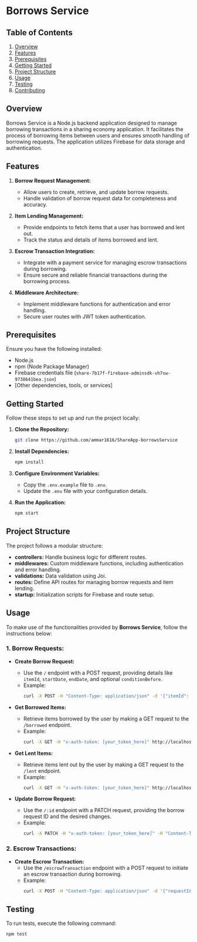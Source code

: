 # Borrows Service

## Table of Contents

1. [Overview](#overview)
2. [Features](#features)
3. [Prerequisites](#prerequisites)
4. [Getting Started](#getting-started)
5. [Project Structure](#project-structure)
6. [Usage](#usage)
7. [Testing](#testing)
8. [Contributing](#contributing)

## Overview

Borrows Service is a Node.js backend application designed to manage borrowing transactions in a sharing economy application. It facilitates the process of borrowing items between users and ensures smooth handling of borrowing requests. The application utilizes Firebase for data storage and authentication.

## Features

1. **Borrow Request Management:**
   - Allow users to create, retrieve, and update borrow requests.
   - Handle validation of borrow request data for completeness and accuracy.

2. **Item Lending Management:**
   - Provide endpoints to fetch items that a user has borrowed and lent out.
   - Track the status and details of items borrowed and lent.

3. **Escrow Transaction Integration:**
   - Integrate with a payment service for managing escrow transactions during borrowing.
   - Ensure secure and reliable financial transactions during the borrowing process.

4. **Middleware Architecture:**
   - Implement middleware functions for authentication and error handling.
   - Secure user routes with JWT token authentication.

## Prerequisites

Ensure you have the following installed:

- Node.js
- npm (Node Package Manager)
- Firebase credentials file (`share-7b17f-firebase-adminsdk-vh7sw-9738641bea.json`)
- [Other dependencies, tools, or services]

## Getting Started

Follow these steps to set up and run the project locally:

1. **Clone the Repository:**
   ```bash
   git clone https://github.com/ammar1616/ShareApp-borrowsService
   ```

2. **Install Dependencies:**
   ```bash
   npm install
   ```

3. **Configure Environment Variables:**
   - Copy the `.env.example` file to `.env`.
   - Update the `.env` file with your configuration details.

4. **Run the Application:**
   ```bash
   npm start
   ```

## Project Structure

The project follows a modular structure:

- **controllers:** Handle business logic for different routes.
- **middlewares:** Custom middleware functions, including authentication and error handling.
- **validations:** Data validation using Joi.
- **routes:** Define API routes for managing borrow requests and item lending.
- **startup:** Initialization scripts for Firebase and route setup.

## Usage

To make use of the functionalities provided by **Borrows Service**, follow the instructions below:

### 1. Borrow Requests:

- **Create Borrow Request:**
  - Use the `/` endpoint with a POST request, providing details like `itemId`, `startDate`, `endDate`, and optional `conditionBefore`.
  - Example:
    ```bash
    curl -X POST -H "Content-Type: application/json" -d '{"itemId": "123456", "startDate": "2024-03-15", "endDate": "2024-03-20", "conditionBefore": "Good condition"}' http://localhost:5000/borrow-service/
    ```

- **Get Borrowed Items:**
  - Retrieve items borrowed by the user by making a GET request to the `/borrowed` endpoint.
  - Example:
    ```bash
    curl -X GET -H "x-auth-token: [your_token_here]" http://localhost:5000/borrow-service/borrowed
    ```

- **Get Lent Items:**
  - Retrieve items lent out by the user by making a GET request to the `/lent` endpoint.
  - Example:
    ```bash
    curl -X GET -H "x-auth-token: [your_token_here]" http://localhost:5000/borrow-service/lent
    ```

- **Update Borrow Request:**
  - Use the `/:id` endpoint with a PATCH request, providing the borrow request ID and the desired changes.
  - Example:
    ```bash
    curl -X PATCH -H "x-auth-token: [your_token_here]" -H "Content-Type: application/json" -d '{"status": "active"}' http://localhost:5000/borrow-service/123456
    ```

### 2. Escrow Transactions:

- **Create Escrow Transaction:**
  - Use the `/escrowTransaction` endpoint with a POST request to initiate an escrow transaction during borrowing.
  - Example:
    ```bash
    curl -X POST -H "Content-Type: application/json" -d '{"requestId": "123456", "lenderId": "user1", "borrowerId": "user2", "amount": 50}' http://localhost:5000/payment-service/escrowTransaction/
    ```

## Testing

To run tests, execute the following command:

```bash
npm test
